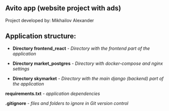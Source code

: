 ## Avito app (website project with ads)

Project developed by: Mikhailov Alexander

## Application structure:

- **Directory frontend_react** - *Directory with the frontend part of the application*

- **Directory market_postgres** - *Directory with docker-compose and nginx settings*

- **Directory skymarket** - *Directory with the main django (backend) part of the application*

**requirements.txt** - *application dependencies*

**.gitignore** - *files and folders to ignore in Git version control*
